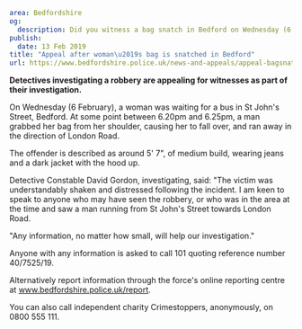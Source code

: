 ```yaml
area: Bedfordshire
og:
  description: Did you witness a bag snatch in Bedford on Wednesday (6 February)?
publish:
  date: 13 Feb 2019
title: "Appeal after woman\u2019s bag is snatched in Bedford"
url: https://www.bedfordshire.police.uk/news-and-appeals/appeal-bagsnatch-bedford-feb2019
```

**Detectives investigating a robbery are appealing for witnesses as part of their investigation.**

On Wednesday (6 February), a woman was waiting for a bus in St John's Street, Bedford. At some point between 6.20pm and 6.25pm, a man grabbed her bag from her shoulder, causing her to fall over, and ran away in the direction of London Road.

The offender is described as around 5' 7", of medium build, wearing jeans and a dark jacket with the hood up.

Detective Constable David Gordon, investigating, said: "The victim was understandably shaken and distressed following the incident. I am keen to speak to anyone who may have seen the robbery, or who was in the area at the time and saw a man running from St John's Street towards London Road.

"Any information, no matter how small, will help our investigation."

Anyone with any information is asked to call 101 quoting reference number 40/7525/19.

Alternatively report information through the force's online reporting centre at www.bedfordshire.police.uk/report.

You can also call independent charity Crimestoppers, anonymously, on 0800 555 111.
